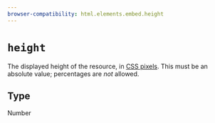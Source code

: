 ```yaml
---
browser-compatibility: html.elements.embed.height
---
```


# `height`

The displayed height of the resource, in [CSS
pixels](https://drafts.csswg.org/css-values/#px). This must be an
absolute value; percentages are *not* allowed.

## Type

Number
